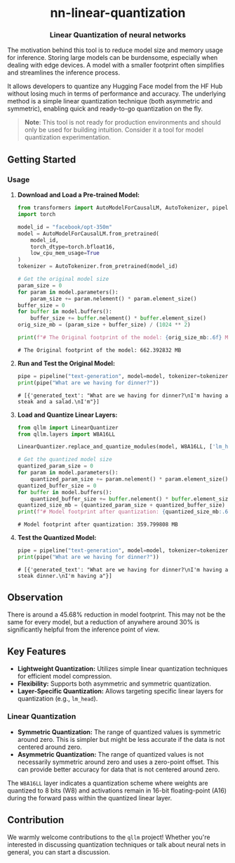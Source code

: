 <div align="center">
<h1>nn-linear-quantization</h1>
<h3>Linear Quantization of neural networks </h3>
</div>

The motivation behind this tool is to reduce model size and memory usage for inference. Storing large models can be burdensome, especially when dealing with edge devices. A model with a smaller footprint often simplifies and streamlines the inference process.

It allows developers to quantize any Hugging Face model from the HF Hub without losing much in terms of performance and accuracy. The underlying method is a simple linear quantization technique (both asymmetric and symmetric), enabling quick and ready-to-go quantization on the fly.

> **Note**: This tool is not ready for production environments and should only be used for building intuition. Consider it a tool for model quantization experimentation.

## Getting Started

### Usage

1.  **Download and Load a Pre-trained Model:**
       
    ```Python
    from transformers import AutoModelForCausalLM, AutoTokenizer, pipeline
    import torch
    
    model_id = "facebook/opt-350m"
    model = AutoModelForCausalLM.from_pretrained(
        model_id,
        torch_dtype=torch.bfloat16,
        low_cpu_mem_usage=True
    )
    tokenizer = AutoTokenizer.from_pretrained(model_id)
    
    # Get the original model size
    param_size = 0
    for param in model.parameters():
        param_size += param.nelement() * param.element_size()
    buffer_size = 0
    for buffer in model.buffers():
        buffer_size += buffer.nelement() * buffer.element_size()
    orig_size_mb = (param_size + buffer_size) / (1024 ** 2)
    
    print(f"# The Original footprint of the model: {orig_size_mb:.6f} MB")
    ```

    ```
	# The Original footprint of the model: 662.392832 MB
    ```




2.  **Run and Test the Original Model:**
     
    ```Python
    pipe = pipeline("text-generation", model=model, tokenizer=tokenizer)
    print(pipe("What are we having for dinner?"))
    
    ```
    
    ```
    # [{'generated_text': "What are we having for dinner?\nI'm having a steak and a salad.\nI'm"}]
    
    ```
    
3.  **Load and Quantize Linear Layers:**
    
    ```Python
    from qllm import LinearQuantizer
    from qllm.layers import W8A16LL
    
    LinearQuantizer.replace_and_quantize_modules(model, W8A16LL, ['lm_head'])
    
    # Get the quantized model size
    quantized_param_size = 0
    for param in model.parameters():
        quantized_param_size += param.nelement() * param.element_size()
    quantized_buffer_size = 0
    for buffer in model.buffers():
        quantized_buffer_size += buffer.nelement() * buffer.element_size()
    quantized_size_mb = (quantized_param_size + quantized_buffer_size) / (1024 ** 2)
    print(f"# Model footprint after quantization: {quantized_size_mb:.6f} MB")
    
    ```
    
    ```
    # Model footprint after quantization: 359.799808 MB
    ```
    
4.  **Test the Quantized Model:**
        
    ```Python
    pipe = pipeline("text-generation", model=model, tokenizer=tokenizer)
    print(pipe("What are we having for dinner?"))
    
    ```
    
    ```
    # [{'generated_text': "What are we having for dinner?\nI'm having a steak dinner.\nI'm having a"}]
    
    ```
    

## Observation

There is around a 45.68% reduction in model footprint. This may not be the same for every model, but a reduction of anywhere around 30% is significantly helpful from the inference point of view.

## Key Features

-   **Lightweight Quantization:** Utilizes simple linear quantization techniques for efficient model compression.
-   **Flexibility:** Supports both asymmetric and symmetric quantization.
-   **Layer-Specific Quantization:** Allows targeting specific linear layers for quantization (e.g., `lm_head`).

### Linear Quantization

-   **Symmetric Quantization:** The range of quantized values is symmetric around zero. This is simpler but might be less accurate if the data is not centered around zero.
-   **Asymmetric Quantization:** The range of quantized values is not necessarily symmetric around zero and uses a zero-point offset. This can provide better accuracy for data that is not centered around zero.

The `W8A16LL` layer indicates a quantization scheme where weights are quantized to 8 bits (W8) and activations remain in 16-bit floating-point (A16) during the forward pass within the quantized linear layer.

## Contribution 

We warmly welcome contributions to the `qllm` project! Whether you're interested in discussing quantization techniques or talk about neural nets in general, you can start a discussion. 
